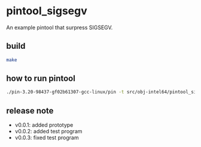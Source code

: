 # pintool_sigsegv

An example pintool that surpress SIGSEGV.

## build

```bash
make
```

## how to run pintool

```bash
./pin-3.20-98437-gf02b61307-gcc-linux/pin -t src/obj-intel64/pintool_sigsegv.so -- /abs/path/to/a.out
```

## release note

- v0.0.1: added prototype
- v0.0.2: added test program
- v0.0.3: fixed test program
